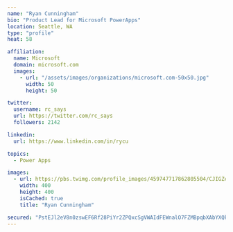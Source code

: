 ```yaml
---
name: "Ryan Cunningham"
bio: "Product Lead for Microsoft PowerApps"
location: Seattle, WA
type: "profile"
heat: 58

affiliation:
  name: Microsoft
  domain: microsoft.com
  images:
    - url: "/assets/images/organizations/microsoft.com-50x50.jpg"
      width: 50
      height: 50

twitter:
  username: rc_says
  url: https://twitter.com/rc_says
  followers: 2142

linkedin:
  url: https://www.linkedin.com/in/rycu

topics:
  - Power Apps

images:
  - url: https://pbs.twimg.com/profile_images/459747717862805504/CJIGZejd_400x400.png
    width: 400
    height: 400
    isCached: true
    title: "Ryan Cunningham"

secured: "PstEJl2eV8n0zswEF6Rf28PiYr2ZPQxcSgVWAIdFEWnalO7FZMBpqbXAbYXQkj6/U2VV5ehridlxFKC08c1liaIhYFOKd9fo/Kl6IhJvdaFcDGXmx0NEcCGNAR8jX0a9dYIfRZ5ytn17Q65juh0al+iJ0YAL1thkLl7B/7Q4EYjzjCXOjXBof+j5CTjoTG+syH5ezYlWVbNUZ7pdRr8y87h2u+uTLm5A3s8wf5DPXUYpVHGjAOnB/KFubAt2oZb5KW+OHhGvwvzH8zTsT3TgVGyhgjdtrqmtj1X/PAHz5tglMCzmbBvaLvH0WX2sxSdU+io43WCFSGjSlD1UyaD15l/9D3u9hMQL+ECkFtjGgsL3mxUUIk0L1H1HYRrr8w26lzbvxz5s8P409FjiuULaSB6JL6PmcAvvK66gBRN1adI=;PnESI+fv8KZChpzgrj8iqA=="
---
```


